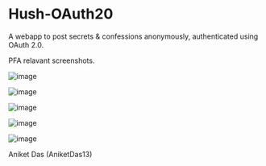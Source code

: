 # Hush-OAuth20
A webapp to post secrets &amp; confessions anonymously, authenticated using OAuth 2.0.

PFA relavant screenshots.

![image](https://user-images.githubusercontent.com/37765408/230684720-a1a5c78d-baa3-43fa-b026-1649ef405bbf.png)

![image](https://user-images.githubusercontent.com/37765408/230684962-2ab03c1b-68f0-4aa2-a4f0-0acafd5159b4.png)

![image](https://user-images.githubusercontent.com/37765408/230685150-9bc54f4f-2703-40e4-a1ed-832a6a4e3584.png)

![image](https://user-images.githubusercontent.com/37765408/230685390-973e7a44-06f5-4aaf-a69e-3bbe756c9b3d.png)

![image](https://user-images.githubusercontent.com/37765408/230685430-972b85fa-0790-4c05-8a76-ec260c2b6e63.png)

Aniket Das (AniketDas13)

